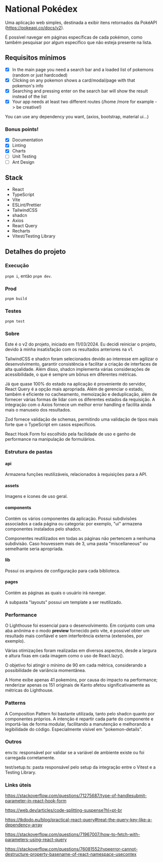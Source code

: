 # National Pokédex

Uma aplicação web simples, destinada a exibir itens retornados da PokéAPI (https://pokeapi.co/docs/v2).

É possível navegar em páginas específicas de cada pokémon, como também pesquisar por algum específico que não esteja presente na lista.

## Requisitos mínimos

- [x] In the main page you need a search bar and a loaded list of pokemons (random or just hardcoded)
- [x] Clicking on any pokemon shows a card/modal/page with that pokemon's info
- [x] Searching and pressing enter on the search bar will show the result instead of the list
- [x] Your app needs at least two different routes (/home /more for example -> be creative!)

You can use any dependency you want, (axios, bootstrap, material ui...)

### Bonus points!

- [x] Documentation
- [x] Linting
- [x] Charts
- [ ] Unit Testing
- [ ] Ant Design

## Stack

- React
- TypeScript
- Vite
- ESLint/Prettier
- TailwindCSS
- shadcn
- Axios
- React Query
- Recharts
- Vitest/Testing Library

## Detalhes do projeto

### Execução

`pnpm i`, então `pnpm dev`.

### Prod

`pnpm build`

### Testes

`pnpm test`

### Sobre

Este é o v2 do projeto, iniciado em 11/03/2024. Eu decidi reiniciar o projeto, devido à minha insatisfação com os resultados anteriores na v1.

TailwindCSS e shadcn foram selecionados devido ao interesse em agilizar o desenvolvimento, garantir consistência e facilitar a criação de interfaces de alta qualidade. Além disso, shadcn implementa várias considerações de acessibilidade, o que é sempre um bônus em diferentes métricas.

Já que quase 100% do estado na aplicação é proveniente do servidor, React Query é a opção mais apropriada. Além de gerenciar o estado, também é eficiente no cacheamento, memoização e deduplicação, além de fornecer várias formas de lidar com os diferentes estados da requisição. A integração com o Axios fornece um melhor error handling e facilita ainda mais o manuseio dos resultados.

Zod fornece validação de schemas, permitindo uma validação de tipos mais forte que o TypeScript em casos específicos.

React Hook Form foi escolhido pela facilidade de uso e ganho de performance na manipulação de formulários.

### Estrutura de pastas

#### api

Armazena funções reutilizáveis, relacionados à requisições para a API.

#### assets

Imagens e ícones de uso geral.

#### components

Contém os vários componentes da aplicação. Possui subdivisões associados a cada página ou categoria: por exemplo, "ui" armazena componentes instalados pelo shadcn.

Componentes reutilizados em todas as páginas não pertencem a nenhuma subdivisão. Caso houvessem mais de 3, uma pasta "miscellaneous" ou semelhante seria apropriada.

#### lib

Possui os arquivos de configuração para cada biblioteca.

#### pages

Contém as páginas as quais o usuário irá navegar.

A subpasta "layouts" possui um template a ser reutilizado.

### Performance

O Lighthouse foi essencial para o desenvolvimento. Em conjunto com uma aba anônima e o modo **preview** fornecido pelo vite, é possível obter um resultado mais confiável e sem interferência externa (extensões, por exemplo).

Várias otimizações foram realizadas em diversos aspectos, desde a largura e altura fixas em cada imagem como o uso de React.lazy().

O objetivo foi atingir o mínimo de 90 em cada métrica, considerando a possibilidade de variância momentânea.

A Home exibe apenas 41 pokemóns, por causa do impacto na performance; renderizar apenas os 151 originais de Kanto afetou significativamente as métricas do Lighthouse.

### Patterns

A Composition Pattern foi bastante utilizada, tanto pelo shadcn quanto por componentes próprios. A intenção é repartir cada parte do componente e importá-las de forma modular, facilitando a manutenção e melhorando a legibilidade do código. Especialmente visível em "pokemon-details".

### Outros

env.ts: responsável por validar se a variável de ambiente existe ou foi carregada corretamente.

test/setup.ts: pasta responsável pelo setup da integração entre o Vitest e a Testing Library.

### Links úteis

https://stackoverflow.com/questions/71275687/type-of-handlesubmit-parameter-in-react-hook-form

https://web.dev/articles/code-splitting-suspense?hl=pt-br

https://tkdodo.eu/blog/practical-react-query#treat-the-query-key-like-a-dependency-array

https://stackoverflow.com/questions/71967007/how-to-fetch-with-parameters-using-react-query

https://stackoverflow.com/questions/76081552/typeerror-cannot-destructure-property-basename-of-react-namespace-usecontex

